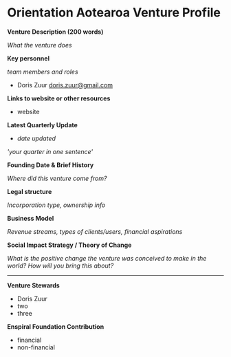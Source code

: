 # Orientation Aotearoa Venture Profile

**Venture Description (200 words)**

*What the venture does*

**Key personnel**

*team members and roles*

* Doris Zuur doris.zuur@gmail.com

**Links to website or other resources**
* website

**Latest Quarterly Update**

* *date updated*

*'your quarter in one sentence'*

**Founding Date & Brief History**

*Where did this venture come from?*

**Legal structure**

*Incorporation type, ownership info*

**Business Model**

*Revenue streams, types of clients/users, financial aspirations*

**Social Impact Strategy / Theory of Change**

*What is the positive change the venture was conceived to make in the world? How will you bring this about?*

---

**Venture Stewards** 

* Doris Zuur 
* two
* three

**Enspiral Foundation Contribution**

* financial
* non-financial
